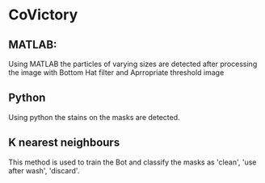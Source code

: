 # CoVictory
## MATLAB:
Using MATLAB the particles of varying sizes are detected after processing the image with Bottom Hat filter and Aprropriate threshold image
## Python
Using python the stains on the masks are detected.
## K nearest neighbours
This method is used to train the Bot and classify the masks as 'clean', 'use after wash', 'discard'.
